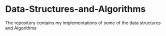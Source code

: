 # Data-Structures-and-Algorithms
The repository contains my implementations of some of the data structures and Algorithms
